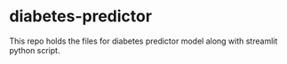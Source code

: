 # diabetes-predictor
This repo holds the files for diabetes predictor model along with streamlit python script.
